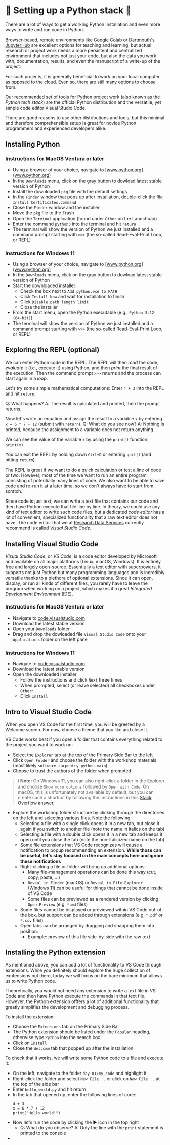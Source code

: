 # 🐍 Setting up a Python stack 🐍

There are a lot of ways to get a working Python installation and even more ways to write and run code in Python.

Browser-based, remote environments like [Google Colab](https://colab.research.google.com/) or [Dartmouth's JupyterHub](https://jhub.dartmouth.edu/) are excellent options for teaching and learning, but actual research or project work needs a more persistent and centralized environment that includes not just your code, but also the data you work with, documentation, results, and even the manuscript of a write-up of the project.

For such projects, it is generally beneficial to work on your local computer, as opposed to the cloud. Even so, there are still many options to choose from.

Our recommended set of tools for Python project work (also known as the _Python tech stack_) are the official Python distribution and the versatile, yet simple code editor Visual Studio Code.

There are good reasons to use other distributions and tools, but this minimal and therefore comprehensible setup is great for novice Python programmers and experienced developers alike.

## Installing Python

### Instructions for MacOS Ventura or later
- Using a browser of your choice, navigate to [www.python.org](www.python.org)
- In the `Downloads` menu, click on the gray button to dowload latest stable version of Python
- Install the downloaded `pkg` file with the default settings
- In the `Finder` window that pops up after installation, double-click the file `Install Certificates.command`
- Close the `Finder` window and the installer
- Move the `pkg` file to the Trash
- Open the `Terminal` application (found under `Other` on the Launchpad)
- Enter the command `python3` into the terminal and hit `return`
- The terminal will show the version of Python we just installed and a command prompt starting with `>>>` (the so-called Read-Eval-Print Loop, or REPL)

### Instructions for Windows 11
- Using a browser of your choice, navigate to [www.python.org](www.python.org)
- In the `Downloads` menu, click on the gray button to dowload latest stable version of Python
- Start the downloaded installer:
  - Check the box next to `Add python.exe to PATH`
  - Click `Install Now` and wait for installation to finish
  - Click `Disable path length limit`
  - Close the installer
- From the start menu, open the Python executable (e.g., `Python 3.12 (64-bit)`)
- The terminal will show the version of Python we just installed and a command prompt starting with `>>>` (the so-called Read-Eval-Print Loop, or REPL)



## Exploring the REPL (optional)
We can enter Python code in the REPL. The REPL will then _read_ the code, _evaluate_ it (i.e., execute it) using Python, and then _print_ the final result of the execution. Then the command prompt `>>>` returns and the process can start again in a _loop_.

Let's try some simple mathematical computations: Enter `4 + 3` into the REPL and hit `return`.

Q: What happens?
A: The result is calculated and printed, then the prompt returns.


Now let's write an equation and assign the result to a variable `x` by entering `x = 6 * 7 + 12` (submit with `return`).
Q: What do you see now?
A: Nothing is printed, because the assignment to a variable does not return anything.

We can see the value of the variable `x` by using the `print()` function: `print(x)`.

You can exit the REPL by holding down `Ctrl+D` or entering `quit()` (and hitting `return`).

The REPL is great if we want to do a quick calculation or test a line of code or two. However, most of the time we want to run an entire program consisting of potentially many lines of code. We also want to be able to save code and re-run it at a later time, so we don't always have to start from scratch.

Since code is just text, we can write a text file that contains our code and then have Python execute that file line by line. In theory, we could use any kind of text editor to write such code files, but a dedicated _code editor_ has a lot of convenient, specialized functionality that a raw text editor does not have. The code editor that we at [Research Data Services](https://www.library.dartmouth.edu/research-data-services) currently recommend is called _Visual Studio Code_.

## Installing Visual Studio Code
_Visual Studio Code_, or _VS Code_, is a code editor developed by Microsoft and available on all major platforms (Linux, macOS, Windows). It is entirely free and largely open-source. Essentially a text editor with superpowers, it supports not just Python but many programming languages and is incredibly versatile thanks to a plethora of optional extensions. Since it can open, display, or run all kinds of different files, you rarely have to leave the program when working on a project, which makes it a great _Integrated Development Environment_ (IDE).


### Instructions for MacOS Ventura or later
- Navigate to [code.visualstudio.com](https://code.visualstudio.com)
- Download the latest stable version
- Open your `Downloads` folder
- Drag and drop the dowloaded file `Visual Studio Code` onto your `Applications` folder on the left pane


### Instructions for Windows 11
- Navigate to [code.visualstudio.com](https://code.visualstudio.com)
- Download the latest stable version
- Open the downloaded installer
  - Follow the instructions and click `Next` three times
  - When prompted, select (or leave selected) all checkboxes under `Other:`
  - Click `Install`

## Intro to Visual Studio Code
When you open VS Code for the first time, you will be greeted by a Welcome screen. For now, choose a theme that you like and close it.

VS Code works best if you open a folder that contains everything related to the project you want to work on:
- Select the `Explorer` tab at the top of the Primary Side Bar to the left
- Click `Open Folder` and choose the folder with the workshop materials (most likely `software-carpentry-python-main`)
- Choose to trust the authors of the folder when prompted


> ℹ️ **Note:** On Windows 11, you can also right-click a folder in the Explorer and choose `Show more options` followed by `Open with Code`. On macOS, this is unfortunately not available by default, but you can create such a shortcut by following the instructions in this [Stack Overflow answer](https://stackoverflow.com/a/64065309),

- Explore the workshop folder structure by clicking through the directories on the left and selecting various files. Note the following:
  - Selecting a file with a single click opens it in a new tab, but close it again if you switch to another file (note the name in italics on the tab)
  - Selecting a file with a double click opens it in a new tab and keeps it open until you close the tab (note the non-italicized name on the tab)
  - Some file extensions that VS Code recognizes will cause a notification to popup recommending an extension. **While those can be useful, let's stay focused on the main concepts here and ignore these notifications**
  - Right-clicking a file or folder will bring up additional options:
    - Many file-management operations can be done this way (cut, copy, paste, ...)
    - `Reveal in Finder` (macOS) or `Reveal in File Explorer` (Windows 11) can be useful for things that cannot be done inside of VS Code
    - Some files can be previewed as a rendered version by clicking `Open Preview` (e.g. `*.md` files)
  - Some files cannot be displayed or previewed within VS Code out-of-the box, but support can be added through extensions (e.g. `*.pdf` or `*.csv` files)
  - Open tabs can be arranged by dragging and snapping them into position:
    - Example: preview of this file side-by-side with the raw text.


## Installing the Python extension
As mentioned above, you can add a lot of functionality to VS Code through extensions. While you definitely should explore the huge collection of exntensions out there, today we will focus on the bare minimum that allows us to write Python code.

Theoretically, you would not need any extension to write a text file in VS Code and then have Python execute the commands in that text file. However, the Python extension offfers a lot of additional functionality that greatly simplifies the development and debugging process.

To install the extension:
- Choose the `Extensions` tab on the Primary Side Bar
- The Python extension should be listed under the `Popular` heading, otherwise type `Python` into the search box
- Click on `Install`
- Close the `Welcome` tab that popped up after the installation

To check that it works, we will write some Python code to a file and execute it:
- On the left, navigate to the folder `day-01/my_code` and highlight it
- Right-click the folder and select `New File...` or click on `New File...` at the top of the side bar
- Enter `hello_world.py` and hit return
- In the tab that opened up, enter the following lines of code:
  ```{python}
  4 + 3
  x = 6 * 7 + 12
  print("Hello world!")
  ```
- Now let's run the code by clicking the ▶️ icon in the top right
  - Q: What do you observe?
    A: Only the line with the `print` statement is printed to the console
-

